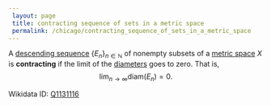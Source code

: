 ```yaml
---
 layout: page
 title: contracting sequence of sets in a metric space
 permalink: /chicago/contracting_sequence_of_sets_in_a_metric_space
---
```

A [descending sequence](https://mathgloss.github.io/MathGloss/chicago/descending_sequence_of_sets) $\{E_n\}_{n\in\mathbb N}$ of nonempty subsets of a [metric space](https://mathgloss.github.io/MathGloss/chicago/metric_space) $X$ is **contracting** if the limit of the [diameters](https://mathgloss.github.io/MathGloss/chicago/diameter_of_a_set) goes to zero. That is, $$\lim_{n\to \infty} \text{diam}(E_n) = 0.$$

Wikidata ID: [Q1131116](https://www.wikidata.org/wiki/Q1131116)